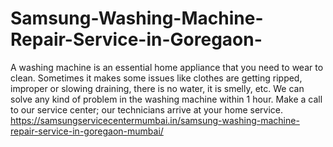 # Samsung-Washing-Machine-Repair-Service-in-Goregaon-
 A washing machine is an essential home appliance that you need to wear to clean. Sometimes it makes some issues like clothes are getting ripped, improper or slowing draining, there is no water, it is smelly, etc. We can solve any kind of problem in the washing machine within 1 hour. Make a call to our service center; our technicians arrive at your home service. https://samsungservicecentermumbai.in/samsung-washing-machine-repair-service-in-goregaon-mumbai/
